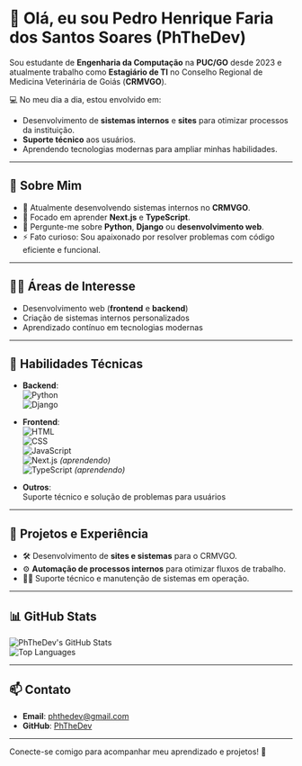 # 👋 Olá, eu sou **Pedro Henrique Faria dos Santos Soares** (PhTheDev)  

Sou estudante de **Engenharia da Computação** na **PUC/GO** desde 2023 e atualmente trabalho como **Estagiário de TI** no Conselho Regional de Medicina Veterinária de Goiás (**CRMVGO**).  

💻 No meu dia a dia, estou envolvido em:  
- Desenvolvimento de **sistemas internos** e **sites** para otimizar processos da instituição.  
- **Suporte técnico** aos usuários.  
- Aprendendo tecnologias modernas para ampliar minhas habilidades.  

---

## 🌟 **Sobre Mim**
- 🔭 Atualmente desenvolvendo sistemas internos no **CRMVGO**.  
- 🌱 Focado em aprender **Next.js** e **TypeScript**.  
- 💬 Pergunte-me sobre **Python**, **Django** ou **desenvolvimento web**.  
- ⚡ Fato curioso: Sou apaixonado por resolver problemas com código eficiente e funcional.  

---

## 👨‍💻 **Áreas de Interesse**
- Desenvolvimento web (**frontend** e **backend**)  
- Criação de sistemas internos personalizados  
- Aprendizado contínuo em tecnologias modernas  

---

## 🔧 **Habilidades Técnicas**
- **Backend**:  
  ![Python](https://img.shields.io/badge/-Python-3776AB?style=flat&logo=python&logoColor=white)  
  ![Django](https://img.shields.io/badge/-Django-092E20?style=flat&logo=django&logoColor=white)  

- **Frontend**:  
  ![HTML](https://img.shields.io/badge/-HTML5-E34F26?style=flat&logo=html5&logoColor=white)  
  ![CSS](https://img.shields.io/badge/-CSS3-1572B6?style=flat&logo=css3&logoColor=white)  
  ![JavaScript](https://img.shields.io/badge/-JavaScript-F7DF1E?style=flat&logo=javascript&logoColor=black)  
  ![Next.js](https://img.shields.io/badge/-Next.js-000000?style=flat&logo=next.js&logoColor=white) *(aprendendo)*  
  ![TypeScript](https://img.shields.io/badge/-TypeScript-007ACC?style=flat&logo=typescript&logoColor=white) *(aprendendo)*  

- **Outros**:  
  Suporte técnico e solução de problemas para usuários  

---

## 🚀 **Projetos e Experiência**
- 🛠 Desenvolvimento de **sites e sistemas** para o CRMVGO.  
- ⚙️ **Automação de processos internos** para otimizar fluxos de trabalho.  
- 👨‍🔧 Suporte técnico e manutenção de sistemas em operação.  

---

## 📊 **GitHub Stats**

![PhTheDev's GitHub Stats](https://github-readme-stats.vercel.app/api?username=PhTheDev&show_icons=true&theme=radical)  
![Top Languages](https://github-readme-stats.vercel.app/api/top-langs/?username=PhTheDev&layout=compact&theme=radical)

---

## 📫 **Contato**
- **Email**: [phthedev@gmail.com](mailto:phthedev@gmail.com)  
- **GitHub**: [PhTheDev](https://github.com/PhTheDev)

---

Conecte-se comigo para acompanhar meu aprendizado e projetos! 🚀
